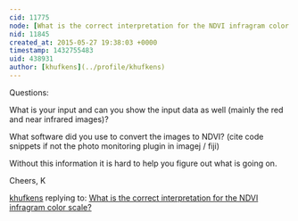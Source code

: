 ```yaml
---
cid: 11775
node: [What is the correct interpretation for the NDVI infragram color scale?](../notes/DuvTorres/05-27-2015/what-is-the-correct-interpretation-for-the-ndvi-infragram-color-scale)
nid: 11845
created_at: 2015-05-27 19:38:03 +0000
timestamp: 1432755483
uid: 438931
author: [khufkens](../profile/khufkens)
---
```


Questions: 

What is your input and can you show the input data as well (mainly the red and near infrared images)?

What software did you use to convert the images to NDVI? (cite code snippets if not the photo monitoring plugin in imagej / fiji)

Without this information it is hard to help you figure out what is going on.

Cheers,
K

[khufkens](../profile/khufkens) replying to: [What is the correct interpretation for the NDVI infragram color scale?](../notes/DuvTorres/05-27-2015/what-is-the-correct-interpretation-for-the-ndvi-infragram-color-scale)

